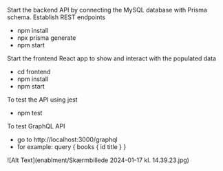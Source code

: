 Start the backend API by connecting the MySQL database with Prisma schema. Establish REST endpoints
- npm install
- npx prisma generate
- npm start

Start the frontend React app to show and interact with the populated data
- cd frontend
- npm install
- npm start

To test the API using jest
- npm test

To test GraphQL API
- go to http://localhost:3000/graphql
- for example: query {
  books {
    id
    title
  }
}

![Alt Text](enablment/Skærmbillede 2024-01-17 kl. 14.39.23.jpg)
